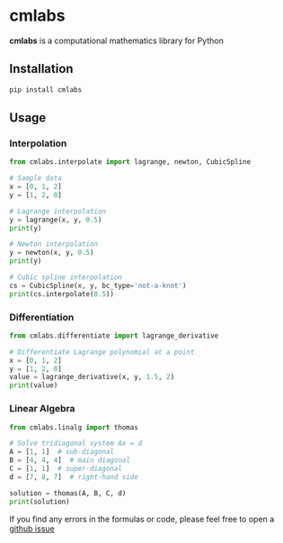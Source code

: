 # cmlabs

**cmlabs** is a computational mathematics library for Python

## Installation

```bash
pip install cmlabs
```

## Usage

### Interpolation

```python
from cmlabs.interpolate import lagrange, newton, CubicSpline

# Sample data
x = [0, 1, 2]
y = [1, 2, 0]

# Lagrange interpolation
y = lagrange(x, y, 0.5)
print(y)

# Newton interpolation
y = newton(x, y, 0.5)
print(y)

# Cubic spline interpolation
cs = CubicSpline(x, y, bc_type='not-a-knot')
print(cs.interpolate(0.5))
```

### Differentiation

```python
from cmlabs.differentiate import lagrange_derivative

# Differentiate Lagrange polynomial at a point
x = [0, 1, 2]
y = [1, 2, 0]
value = lagrange_derivative(x, y, 1.5, 2)
print(value)
```

### Linear Algebra

```python
from cmlabs.linalg import thomas

# Solve tridiagonal system Ax = d
A = [1, 1]  # sub-diagonal
B = [4, 4, 4]  # main diagonal
C = [1, 1]  # super-diagonal
d = [7, 8, 7]  # right-hand side

solution = thomas(A, B, C, d)
print(solution)
```

If you find any errors in the formulas or code, please feel free to open a [github issue](https://github.com/r0manch1k/cmlabs/issues)
